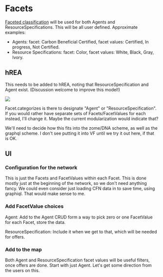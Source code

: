 # Facets

[Faceted classification](https://en.wikipedia.org/wiki/Faceted_classification) will be used for both Agents and ResourceSpecifications. This will be all user defined. Approximate examples:
* Agents: facet: Carbon Beneficial Certified, facet values: Certified, In progress, Not Certified.
* Resource Specifications: facet: Color, facet values: White, Black, Gray, Ivory.

## hREA

This needs to be added to hREA, noting that ResourceSpecification and Agent exist.  (Discussion welcome to improve this model!)

![](https://i.imgur.com/96aAkH8.png)

Facet.categorizes is there to designate "Agent" or "ResourceSpecification".  If you would rather have separate sets of Facets/FacetValues for each instead, I'll change it.  Maybe the current modularization would indicate that?

We'll need to decide how this fits into the zome/DNA scheme, as well as the graphql scheme.  I don't see putting it into VF until we try it out here, if that is OK.

## UI

### Configuration for the network

This is just the Facets and FacetValues within each Facet.  This is done mostly just at the beginning of the network, so we don't need anything fancy.  We could even consider just loading CFN data in to save time, using graphiql.  That would make sense to me.

### Add FacetValue choices

Agent: Add to the Agent CRUD form a way to pick zero or one FacetValue for each Facet, store the data.

ResourceSpecification: Include it when we get to that, which will be needed for offers.

### Add to the map

Both Agent and ResourceSpecification facet values will be useful filters, once offers are done.  Start with just Agent. Let's get some direction from the users on this.
